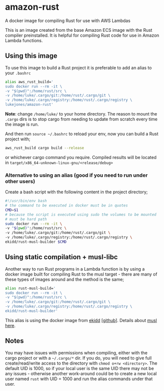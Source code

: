 # amazon-rust
A docker image for compiling Rust for use with AWS Lambdas

This is an image created from the base Amazon ECS image with the Rust compiler preinstalled.
It is helpful for compiling Rust code for use in Amazon Lambda functions.

## Using this image
To use this image to build a Rust project it is preferable to add an alias to your `.bashrc`

``` bash
alias aws_rust_build='
sudo docker run --rm -it \
-v "$(pwd)":/home/rust/src \
-v /home/luke/.cargo/git:/home/rust/.cargo/git \
-v /home/luke/.cargo/registry:/home/rust/.cargo/registry \
lukejones/amazon-rust'
```

**Note**: change `/home/luke/` to your home directory. The reason to mount the `.cargo` dirs is to stop cargo from needing to update from scratch every time the image is run.

And then run `source ~/.bashrc` to reload your env, now you can build a Rust project with;

``` bash
aws_rust_build cargo build --release
```

or whichever cargo command you require. Compiled results will be located in `target/x86_64-unknown-linux-gnu/<release/debug>`

### Alternative to using an alias (good if you need to run under other users)

Create a bash script with the following content in the project directory;

``` bash
#!/usr/bin/env bash
# the command to be executed in docker must be in quotes
CMD=$1
# because the script is executed using sudo the volumes to be mounted
# must be hard path
sudo docker run --rm -it \
-v "$(pwd)":/home/rust/src \
-v /home/luke/.cargo/git:/home/rust/.cargo/git \
-v /home/luke/.cargo/registry:/home/rust/.cargo/registry \
ekidd/rust-musl-builder $CMD
```

## Using static compilation + musl-libc

Another way to run Rust programs in a Lambda function is by using a docker image built for compiling Rust to the musl target - there are many of these types of images around and the method is the same;

``` bash
alias rust-musl-build='
sudo docker run --rm -it \
-v "$(pwd)":/home/rust/src \
-v /home/luke/.cargo/git:/home/rust/.cargo/git \
-v /home/luke/.cargo/registry:/home/rust/.cargo/registry \
ekidd/rust-musl-builder'
```

This alias is using the docker image from [ekidd](https://hub.docker.com/r/ekidd/rust-musl-builder/tags/) [[github](https://github.com/emk/rust-musl-builder)].  Details about [musl here](https://www.musl-libc.org/).

## Notes

You may have issues with permissions when compiling, either with the cargo project or with a `~/.cargo/*` dir. If you do, you will need to give full create/read/write access to the directory with `chmod o+rw <directory>`. The default UID is 1000, so if your local user is the same UID there may not be any issues - otherwise another work-around could be to create a new local user named `rust` with UID = 1000 and run the alias commands under that user.
